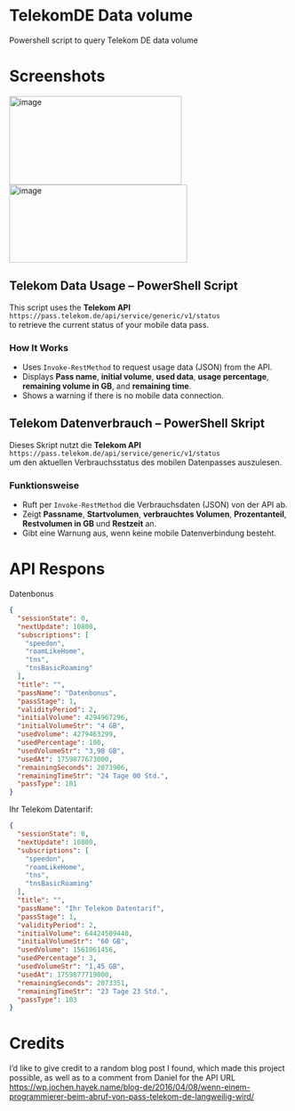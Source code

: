 # TelekomDE Data volume
Powershell script to query Telekom DE data volume

# Screenshots
<img width="310" height="159" alt="image" src="https://github.com/user-attachments/assets/856a471c-698b-4ff8-81ff-73d6849b80b9" />
<img width="320" height="140" alt="image" src="https://github.com/user-attachments/assets/174b1723-2f84-4bad-9865-c25eab1c72be" />

## Telekom Data Usage – PowerShell Script

This script uses the **Telekom API**  
`https://pass.telekom.de/api/service/generic/v1/status`  
to retrieve the current status of your mobile data pass.

### How It Works
- Uses `Invoke-RestMethod` to request usage data (JSON) from the API.
- Displays **Pass name**, **initial volume**, **used data**, **usage percentage**, **remaining volume in GB**, and **remaining time**.
- Shows a warning if there is no mobile data connection.

## Telekom Datenverbrauch – PowerShell Skript

Dieses Skript nutzt die **Telekom API**  
`https://pass.telekom.de/api/service/generic/v1/status`  
um den aktuellen Verbrauchsstatus des mobilen Datenpasses auszulesen.

### Funktionsweise
- Ruft per `Invoke-RestMethod` die Verbrauchsdaten (JSON) von der API ab.
- Zeigt **Passname**, **Startvolumen**, **verbrauchtes Volumen**, **Prozentanteil**, **Restvolumen in GB** und **Restzeit** an.
- Gibt eine Warnung aus, wenn keine mobile Datenverbindung besteht.

# API Respons

Datenbonus
```json
{
  "sessionState": 0,
  "nextUpdate": 10800,
  "subscriptions": [
    "speedon",
    "roamLikeHome",
    "tns",
    "tnsBasicRoaming"
  ],
  "title": "",
  "passName": "Datenbonus",
  "passStage": 1,
  "validityPeriod": 2,
  "initialVolume": 4294967296,
  "initialVolumeStr": "4 GB",
  "usedVolume": 4279463299,
  "usedPercentage": 100,
  "usedVolumeStr": "3,98 GB",
  "usedAt": 1759877673000,
  "remainingSeconds": 2073906,
  "remainingTimeStr": "24 Tage 00 Std.",
  "passType": 101
}
```
Ihr Telekom Datentarif:
```json
{
  "sessionState": 0,
  "nextUpdate": 10800,
  "subscriptions": [
    "speedon",
    "roamLikeHome",
    "tns",
    "tnsBasicRoaming"
  ],
  "title": "",
  "passName": "Ihr Telekom Datentarif",
  "passStage": 1,
  "validityPeriod": 2,
  "initialVolume": 64424509440,
  "initialVolumeStr": "60 GB",
  "usedVolume": 1561061456,
  "usedPercentage": 3,
  "usedVolumeStr": "1,45 GB",
  "usedAt": 1759877719000,
  "remainingSeconds": 2073351,
  "remainingTimeStr": "23 Tage 23 Std.",
  "passType": 103
}
```

# Credits
I’d like to give credit to a random blog post I found, which made this project possible, as well as to a comment from Daniel for the API URL
https://wp.jochen.hayek.name/blog-de/2016/04/08/wenn-einem-programmierer-beim-abruf-von-pass-telekom-de-langweilig-wird/
